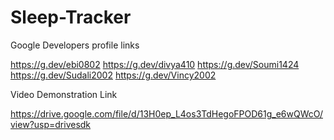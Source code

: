 # Sleep-Tracker

Google Developers profile links

https://g.dev/ebi0802
https://g.dev/divya410
https://g.dev/Soumi1424
https://g.dev/Sudali2002
https://g.dev/Vincy2002

Video Demonstration Link


https://drive.google.com/file/d/13H0ep_L4os3TdHegoFPOD61g_e6wQWcO/view?usp=drivesdk
